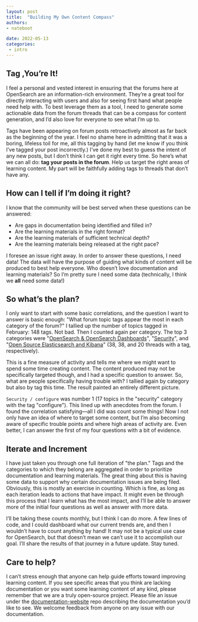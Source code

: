 ```yaml
---
layout: post
title:  "Building My Own Content Compass"
authors:
- nateboot

date: 2022-05-13
categories:
 - intro
---
```


## Tag ,You’re It! 

I feel a personal and vested interest in ensuring that the forums here at OpenSearch are an information-rich environment. They’re a great tool for directly interacting with users and also for seeing first hand what people need help with. To best leverage them as a tool, I need to generate some actionable data from the forum threads that can be a compass for content generation, and I’d also love for everyone to see what I’m up to.

Tags have been appearing on forum posts retroactively almost as far back as the beginning of the year. I feel no shame here in admitting that it was a boring, lifeless toil for me, all this tagging by hand (let me know if you think I’ve tagged your post incorrectly.) I’ve done my best to guess the intent of any new posts, but I don’t think I can get it right every time. So here’s what we can all do: **tag your posts in the forum**. Help us target the right areas of learning content. My part will be faithfully adding tags to threads that don’t have any. 

## How can I tell if I’m doing it right?


I know that the community will be best served when these questions can be answered: 


* Are gaps in documentation being identified and filled in? 
* Are the learning materials in the right format? 
* Are the learning materials of sufficient technical depth? 
* Are the learning materials being released at the right pace?


I foresee an issue right away. In order to answer these questions, I need data! The data will have the purpose of guiding what kinds of content will be produced to best help everyone. Who doesn’t love documentation and learning materials? So I’m pretty sure I need some data (technically, I think we **all** need some data!)

## So what’s the plan?


I only want to start with some basic correlations, and the question I want to answer is basic enough: "What forum topic tags appear the most in each category of the forum?" I tallied up the number of topics tagged in February: 148 tags. Not bad. Then I counted again per category. The top 3 categories were "[OpenSearch & OpenSearch Dashboards](https://discuss.opendistrocommunity.dev/c/forking-elasticsearch-kibana/50)", "[Security](https://discuss.opendistrocommunity.dev/c/security/3)", and "[Open Source Elasticsearch and Kibana](https://discuss.opendistrocommunity.dev/c/general-elasticsearch/10)" (38, 38, and 20 threads with a tag, respectively). 

This is a fine measure of activity and tells me where we might want to spend some time creating content. The content produced may not be specifically targeted though, and I had a specific question to answer. So, what are people specifically having trouble with? I tallied again by category but also by tag this time. The result painted an entirely different picture. 

`Security / configure` was number 1 (17 topics in the "security" category with the tag "configure"). This lined up with anecdotes from the forum. I found the correlation satisfying—all I did was count some things! Now I not only have an idea of where to target some content, but I’m also becoming aware of specific trouble points and where high areas of activity are. Even better, I can answer the first of my four questions with a bit of evidence. 

## Iterate and Increment


I have just taken you through one full iteration of "the plan." Tags and the categories to which they belong are aggregated in order to prioritize documentation and learning materials. The great thing about this is having some data to support why certain documentation issues are being filed. Obviously, this is mostly an exercise in counting. Which is fine, as long as each iteration leads to actions that have impact. It might even be through this process that I learn what has the most impact, and I’ll be able to answer more of the initial four questions as well as answer with more data. 

I’ll be taking these counts monthly, but I think I can do more. A few lines of code, and I could dashboard what our current trends are, and then I wouldn’t have to count anything by hand! It may not be a typical use case for OpenSearch, but that doesn’t mean we can’t use it to accomplish our goal. I’ll share the results of that journey in a future update. Stay tuned.   

## Care to help?

I can’t stress enough that anyone can help guide efforts toward improving learning content. If you see specific areas that you think are lacking documentation or you want some learning content of any kind, please remember that we are a truly open-source project. Please file an issue under the [documentation-website](https://github.com/opensearch-project/documentation-website) repo describing the documentation you’d like to see. We welcome feedback from anyone on any issue with our documentation. 
